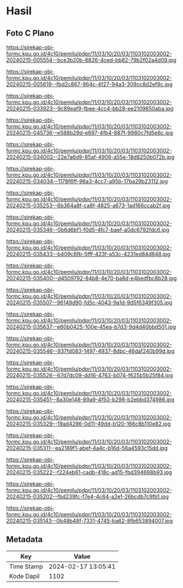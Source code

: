 # Hasil

## Foto C Plano

https://sirekap-obj-formc.kpu.go.id/4c10/pemilu/pdpr/11/03/10/20/03/1103102003002-20240215-005554--bce3b20b-6826-4ced-bb82-79b2f02a4d09.jpg

https://sirekap-obj-formc.kpu.go.id/4c10/pemilu/pdpr/11/03/10/20/03/1103102003002-20240215-005619--fbd2c867-964c-4f27-94a3-309cc8d2ef9c.jpg

https://sirekap-obj-formc.kpu.go.id/4c10/pemilu/pdpr/11/03/10/20/03/1103102003002-20240215-033923--9c89eaf9-fbee-4cc4-bb28-ee2109650aba.jpg

https://sirekap-obj-formc.kpu.go.id/4c10/pemilu/pdpr/11/03/10/20/03/1103102003002-20240215-045736--e588b29d-e697-4fb4-887f-9980c7fd5e6c.jpg

https://sirekap-obj-formc.kpu.go.id/4c10/pemilu/pdpr/11/03/10/20/03/1103102003002-20240215-034002--22e7a6d9-85af-4909-a55e-18d8250b072b.jpg

https://sirekap-obj-formc.kpu.go.id/4c10/pemilu/pdpr/11/03/10/20/03/1103102003002-20240215-034034--1178f6ff-96a3-4cc7-a95b-17ba29b23112.jpg

https://sirekap-obj-formc.kpu.go.id/4c10/pemilu/pdpr/11/03/10/20/03/1103102003002-20240215-035253--6b364a8f-ca8f-4825-a673-1ad166ccab2f.jpg

https://sirekap-obj-formc.kpu.go.id/4c10/pemilu/pdpr/11/03/10/20/03/1103102003002-20240215-035346--0b6d6bf1-f0d5-4fc7-baef-a0dc6792fdc6.jpg

https://sirekap-obj-formc.kpu.go.id/4c10/pemilu/pdpr/11/03/10/20/03/1103102003002-20240215-035433--b409c6fb-5fff-423f-a53c-4231ed84d848.jpg

https://sirekap-obj-formc.kpu.go.id/4c10/pemilu/pdpr/11/03/10/20/03/1103102003002-20240215-035400--d4509792-84b8-4e70-ba8d-e4bedfbc8b28.jpg

https://sirekap-obj-formc.kpu.go.id/4c10/pemilu/pdpr/11/03/10/20/03/1103102003002-20240215-035507--96149d90-fd5c-4043-9a1d-9d5f6349f305.jpg

https://sirekap-obj-formc.kpu.go.id/4c10/pemilu/pdpr/11/03/10/20/03/1103102003002-20240215-035637--e60b0425-100e-45ea-b7d3-9d4d40bbd501.jpg

https://sirekap-obj-formc.kpu.go.id/4c10/pemilu/pdpr/11/03/10/20/03/1103102003002-20240215-035546--937fd083-1497-4937-8dbc-46daf240b99d.jpg

https://sirekap-obj-formc.kpu.go.id/4c10/pemilu/pdpr/11/03/10/20/03/1103102003002-20240215-035526--67d7dc09-dd16-4763-b074-f625b5b25f84.jpg

https://sirekap-obj-formc.kpu.go.id/4c10/pemilu/pdpr/11/03/10/20/03/1103102003002-20240215-035451--8a30e148-89a9-4f50-b298-b2ebbd374986.jpg

https://sirekap-obj-formc.kpu.go.id/4c10/pemilu/pdpr/11/03/10/20/03/1103102003002-20240215-035329--19ad4286-0d11-49dd-b120-166c8b110e82.jpg

https://sirekap-obj-formc.kpu.go.id/4c10/pemilu/pdpr/11/03/10/20/03/1103102003002-20240215-035311--ea2189f1-abef-4a4c-b16d-56a4593c15dd.jpg

https://sirekap-obj-formc.kpu.go.id/4c10/pemilu/pdpr/11/03/10/20/03/1103102003002-20240215-035222--f224eb61-cadb-418c-ad15-fbd394698b93.jpg

https://sirekap-obj-formc.kpu.go.id/4c10/pemilu/pdpr/11/03/10/20/03/1103102003002-20240215-035202--fbd239fc-f7e4-4c64-a2e1-26bcdb7c9fb1.jpg

https://sirekap-obj-formc.kpu.go.id/4c10/pemilu/pdpr/11/03/10/20/03/1103102003002-20240215-035143--0b48b48f-7331-4745-ba62-8fb653894007.jpg


## Metadata

| Key        | Value               |
| ---------- | ------------------- |
| Time Stamp | 2024-02-17 13:05:41 |
| Kode Dapil | 1102                |



